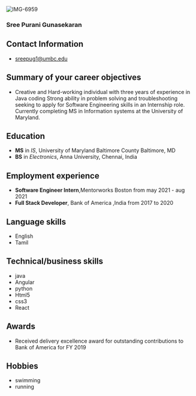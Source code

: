 ![IMG-6959](https://user-images.githubusercontent.com/89939492/132142332-eacddcf8-7032-4928-8526-6570eb086fc0.jpg)

### Sree Purani Gunasekaran
## Contact Information
* sreepug1@umbc.edu
## Summary of your career objectives
* Creative and Hard-working individual with three years of experience in Java coding Strong ability in problem solving and troubleshooting seeking to apply for Software Engineering skills in an Internship role. Currently completing MS in Information systems at the University of Maryland.
## Education
* **MS** in *IS*, University of Maryland Baltimore County Baltimore, MD                                        
* **BS** in *Electronics*, Anna University, Chennai, India 


## Employment experience
* **Software Engineer Intern**,Mentorworks Boston from may 2021 - aug 2021
* **Full Stack Developer**, Bank of America ,India from 2017 to 2020

## Language skills
* English
* Tamil


## Technical/business skills
* java
* Angular
* python 
* Html5
* css3
* React
## Awards
* Received delivery excellence award for outstanding contributions to Bank of America for FY 2019   
## Hobbies
* swimming
* running 
